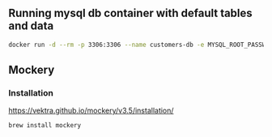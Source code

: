 ## Running mysql db container with default tables and data

```sh
docker run -d --rm -p 3306:3306 --name customers-db -e MYSQL_ROOT_PASSWORD=thecodecamp thecodecamp/customers-db
```

## Mockery

### Installation
https://vektra.github.io/mockery/v3.5/installation/

```bash
brew install mockery
```
